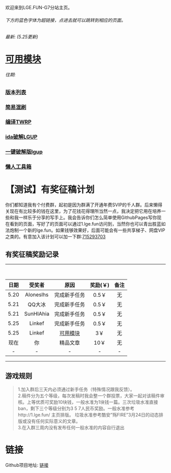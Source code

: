欢迎来到LGE.FUN-G7分站主页。
###### 下方的蓝色字体为超链接，点进去就可以跳转到相应的页面。
###### 最新: (5.25更新)
# [可用模块](canbeuse.md)
###### 往期:
### [版本列表](vb.md)
### [简易混刷](mix.md)
### [编译TWRP](twrpboot.md)
### [ida破解LGUP](ida.md)
### [一键破解版lgup](setdev.md)
### [懒人工具箱](https://github.com/ElisaMin/LG-G7-BOX)
### [](.md)

# 【测试】有奖征稿计划
你们都知道我有个付费群，起初是因为群满了开通年费SVIP的千人群。后来懒得关现在有比较多的钱在这里，为了花钱花得理所当然一点，我决定把它用在培养一些和我一样乐于分享的写手上。我会告诉你们怎么简单使用GithubPages写你现在看到的页面，写好了的页面可以通过1.lge.fun访问到，当然你也可以青出胜蓝如法炮制一个新的lge.fun。如果钱够效果好，后面可能会有一些共享梯子、网盘VIP之类的。有意加入该计划可以加一下群:[715293703](https://jq.qq.com/?_wv=1027&k=5ebBbXR)
## 有奖征稿奖励记录
----

  <br />
 
|日期|受奖者|原因|奖励(￥)|备注| 
| :----: |:-------: |:----: |:----: |:----: |
|5.20|Aloneslhs|完成新手任务|0.5￥|无|
|5.21|QQ大冰|完成新手任务|0.5￥|无|
|5.21|SunHIAhia|完成新手任务|0.5￥|无|
|5.25|Linkef|完成新手任务|0.5￥|无|
|5.25|Linkef|[可用模块](canbeuse.md)|3￥|无|
|现在|你|精品文章|10￥|无|
|-|-|-|-|-|


-----

## 游戏规则
> 1.加入群后三天内必须通过新手任务（特殊情况跟我反馈）。  <br />
2.稿件分为五个等级，每次发稿时我会整一个群投票，大家一起对该稿件审核。上等优质可奖励10块钱，一般水准为1块钱一篇。三次垃圾水准直接ban，剩下三个等级分别为3 5 7人民币奖励。一般水准参考http://1.lge.fun/ 主页排版。 垃圾水准参考酷安”殇FIRE”3月24日的动态排版或没有任何实际意义的文章。<br />
3.在入群三周内没有发布任何一般水准的内容自行退出 <br />


# 链接
Github项目地址: [链接](https://github.com/ElisaMin/Manual-For-LGG7-Chinese-Guys)
